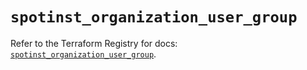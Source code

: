 # `spotinst_organization_user_group`

Refer to the Terraform Registry for docs: [`spotinst_organization_user_group`](https://registry.terraform.io/providers/spotinst/spotinst/1.169.1/docs/resources/organization_user_group).
